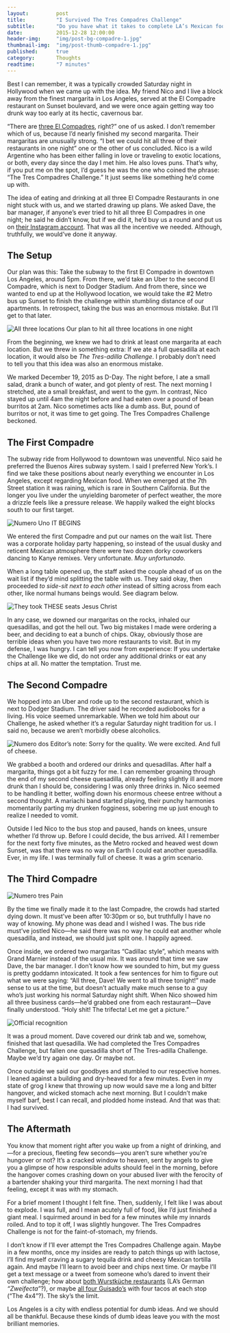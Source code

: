 ```yaml
---
layout:         post
title:          "I Survived The Tres Compadres Challenge"
subtitle:       "Do you have what it takes to complete LA’s Mexican food trifecta?"
date:           2015-12-28 12:00:00
header-img:     "img/post-bg-compadre-1.jpg"
thumbnail-img:  "img/post-thumb-compadre-1.jpg"
published:      true
category:       Thoughts
readtime:       "7 minutes"
---
```


<p><span class='illuminated-letter'>B</span>est I can remember, it was a typically crowded Saturday night in Hollywood when we came up with the idea. My friend Nico and I live a block away from the finest margarita in Los Angeles, served at the El Compadre restaurant on Sunset boulevard, and we were once again getting way too drunk way too early at its hectic, cavernous bar.</p>

<p>&ldquo;There are <a href="http://www.elcompadrerestaurant.com/locations" target="blank">three El Compadres</a>, right?&rdquo; one of us asked. I don’t remember which of us, because I’d nearly finished my second margarita. Their margaritas are unusually strong. &ldquo;I bet we could hit all three of their restaurants in one night&rdquo; one or the other of us concluded. Nico is a wild Argentine who has been either falling in love or traveling to exotic locations, or both, every day since the day I met him. He also loves puns. That’s why, if you put me on the spot, I’d guess he was the one who coined the phrase: &ldquo;The Tres Compadres Challenge.&rdquo; It just seems like something he’d come up with.</p>

<p>The idea of eating and drinking at all three El Compadre Restaurants in one night stuck with us, and we started drawing up plans. We asked Dave, the bar manager, if anyone’s ever tried to hit all three El Compadres in one night; he said he didn’t know, but if we did it, he’d buy us a round and put us on <a href="http://instagram.com/elcompadrerestaurant" target="blank">their Instagram account</a>. That was all the incentive we needed. Although, truthfully, we would’ve done it anyway.</p>

<h2 class="section-heading">The Setup</h2>

<p>Our plan was this: Take the subway to the first El Compadre in downtown Los Angeles, around 5pm. From there, we’d take an Uber to the second El Compadre, which is next to Dodger Stadium. And from there, since we wanted to end up at the Hollywood location, we would take the #2 Metro bus up Sunset to finish the challenge within stumbling distance of our apartments. In retrospect, taking the bus was an enormous mistake. But I’ll get to that later.</p>

<img src="http://union.io/images/repo/20151228-00--0257c8.jpg" class="full" alt="All three locations">
<span class="caption text-muted">Our plan to hit all three locations in one night</span>

<p>From the beginning, we knew we had to drink at least one margarita at each location. But we threw in something extra: If we ate a full quesadilla at each location, it would also be <i>The Tres-adilla Challenge</i>. I probably don’t need to tell you that this idea was also an enormous mistake.</p>

<p>We marked December 19, 2015 as D-Day. The night before, I ate a small salad, drank a bunch of water, and got plenty of rest. The next morning I stretched, ate a small breakfast, and went to the gym. In contrast, Nico stayed up until 4am the night before and had eaten over a pound of bean burritos at 2am. Nico sometimes acts like a dumb ass. But, pound of burritos or not, it was time to get going. The Tres Compadres Challenge beckoned.</p>

<h2 class="section-heading">The First Compadre</h2>
<p>The subway ride from Hollywood to downtown was uneventful. Nico said he preferred the Buenos Aires subway system. I said I preferred New York’s. I find we take these positions about nearly everything we encounter in Los Angeles, except regarding Mexican food. When we emerged at the 7th Street station it was raining, which is rare in Southern California. But the longer you live under the unyielding barometer of perfect weather, the more a drizzle feels like a pressure release. We happily walked the eight blocks south to our first target.</p>

<img src="http://union.io/images/repo/20151229-00--59d627.jpg" class="full" alt="Numero Uno">
<span class="caption text-muted">IT BEGINS</span>

<p>We entered the first Compadre and put our names on the wait list. There was a corporate holiday party happening, so instead of the usual dusky and reticent Mexican atmosphere there were two dozen dorky coworkers dancing to Kanye remixes. Very unfortunate. <i>Muy unfortunado</i>.</p>

<p>When a long table opened up, the staff asked the couple ahead of us on the wait list if they’d mind splitting the table with us. They said okay, then proceeded <i>to side-sit next to each other</i> instead of sitting across from each other, like normal humans beings would. See diagram below.</p>

<img src="http://union.io/images/repo/20151229-01--827883.jpg" class="full" alt="They took THESE seats">
<span class="caption text-muted">Jesus Christ</span>

<p>In any case, we downed our margaritas on the rocks, inhaled our quesadillas, and got the hell out. Two big mistakes I made were ordering a beer, and deciding to eat a bunch of chips. Okay, obviously those are terrible ideas when you have two more restaurants to visit. But in my defense, I was hungry. I can tell you now from experience: If you undertake the Challenge like we did, do not order any additional drinks or eat any chips at all. No matter the temptation. Trust me.</p>

<h2 class="section-heading">The Second Compadre</h2>
<p>We hopped into an Uber and rode up to the second restaurant, which is next to Dodger Stadium. The driver said he recorded audiobooks for a living. His voice seemed unremarkable. When we told him about our Challenge, he asked whether it’s a regular Saturday night tradition for us. I said no, because we aren’t morbidly obese alcoholics.</p>

<img src="http://union.io/images/repo/20151229-02--cf5d49.jpg" class="full" alt="Numero dos">
<span class="caption text-muted">Editor’s note: Sorry for the quality. We were excited. And full of cheese.</span>

<p>We grabbed a booth and ordered our drinks and quesadillas. After half a margarita, things got a bit fuzzy for me. I can remember groaning through the end of my second cheese quesadilla, already feeling slightly ill and more drunk than I should be, considering I was only three drinks in. Nico seemed to be handling it better, wolfing down his enormous cheese entree without a second thought. A mariachi band started playing, their punchy harmonies momentarily parting my drunken fogginess, sobering me up just enough to realize I needed to vomit.</p>

<p>Outside I led Nico to the bus stop and paused, hands on knees, unsure whether I’d throw up. Before I could decide, the bus arrived. All I remember for the next forty five minutes, as the Metro rocked and heaved west down Sunset, was that there was no way on Earth I could eat another quesadilla. Ever, in my life. I was terminally full of cheese. It was a grim scenario.</p>

<h2 class="section-heading">The Third Compadre</h2>

<img src="http://union.io/images/repo/20151229-03--bb3d8d.jpg" class="full" alt="Numero tres">
<span class="caption text-muted">Pain</span>

<p>By the time we finally made it to the last Compadre, the crowds had started dying down. It must’ve been after 10:30pm or so, but truthfully I have no way of knowing. My phone was dead and I wished I was. The bus ride must’ve jostled Nico&mdash;he said there was no way he could eat another whole quesadilla, and instead, we should just split one. I happily agreed.</p>

<p>Once inside, we ordered two margaritas &ldquo;Cadillac style&rdquo;, which means with Grand Marnier instead of the usual mix. It was around that time we saw Dave, the bar manager. I don’t know how we sounded to him, but my guess is pretty goddamn intoxicated. It took a few sentences for him to figure out what we were saying: &ldquo;All three, Dave! We went to all three tonight!&rdquo; made sense to us at the time, but doesn’t actually make much sense to a guy who’s just working his normal Saturday night shift. When Nico showed him all three business cards&mdash;he’d grabbed one from each restaurant&mdash;Dave finally understood. &ldquo;Holy shit! The trifecta! Let me get a picture.&rdquo;</p>

<img src="http://union.io/images/repo/20151229-04--414f36.jpg" class="full" alt="Official recognition">

<p>It was a proud moment. Dave covered our drink tab and we, somehow, finished that last quesadilla. We had completed the Tres Compadres Challenge, but fallen one quesadilla short of The Tres-adilla Challenge. Maybe we’d try again one day. Or maybe not.</p>

<p>Once outside we said our goodbyes and stumbled to our respective homes. I leaned against a building and dry-heaved for a few minutes. Even in my state of grog I knew that throwing up now would save me a long and bitter hangover, and wicked stomach ache next morning. But I couldn’t make myself barf, best I can recall, and plodded home instead. And that was that: I had survived.</p>

<h2 class="section-heading">The Aftermath</h2>
<p>You know that moment right after you wake up from a night of drinking, and&mdash;for a precious, fleeting few seconds&mdash;you aren’t sure whether you’re hungover or not? It’s a cracked window to heaven, sent by angels to give you a glimpse of how responsible adults should feel in the morning, before the hangover comes crashing down on your abused liver with the ferocity of a bartender shaking your third margarita. The next morning I had that feeling, except it was with my stomach.</p>

<p>For a brief moment I thought I felt fine. Then, suddenly, I felt like I was about to explode. I was full, and I mean acutely full of food, like I’d just finished a giant meal. I squirmed around in bed for a few minutes while my innards roiled. And to top it off, I was slightly hungover. The Tres Compadres Challenge is not for the faint-of-stomach, my friends.</p>

<p>I don’t know if I’ll ever attempt the Tres Compadres Challenge again. Maybe in a few months, once my insides are ready to patch things up with lactose, I’ll find myself craving a sugary tequila drink and cheesy Mexican tortilla again. And maybe I’ll learn to avoid beer and chips next time. Or maybe I’ll get a text message or a tweet from someone who’s dared to invent their own challenge; how about <a href="https://goo.gl/maps/mndPdRuJn6z" target="blank">both Wurstküche restaurants</a> (LA’s German <i>&ldquo;Zweifecta&rdquo;</i>?), or maybe <a href="https://goo.gl/maps/6ZkJnE8jQQR2" target="blank">all four Guisado’s</a> with four tacos at each stop (&ldquo;The 4x4&rdquo;?). The sky’s the limit.</p>

<p>Los Angeles is a city with endless potential for dumb ideas. And we should all be thankful. Because these kinds of dumb ideas leave you with the most brilliant memories.</p>

